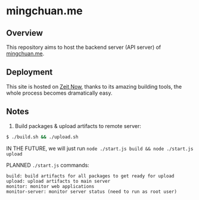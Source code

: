 # mingchuan.me

## Overview

This repository aims to host the backend server (API server) of [mingchuan.me](https://mingchuan.me).

## Deployment

This site is hosted on [Zeit Now](https://zeit.co), thanks to its amazing building tools, the whole process becomes dramatically easy.


## Notes

1. Build packages & upload artifacts to remote server:

```sh
$ ./build.sh && ./upload.sh
```

IN THE FUTURE, we will just run `node ./start.js build && node ./start.js upload`

PLANNED `./start.js` commands:

```
build: build artifacts for all packages to get ready for upload
upload: upload artifacts to main server
monitor: monitor web applications
monitor-server: monitor server status (need to run as root user)
```
